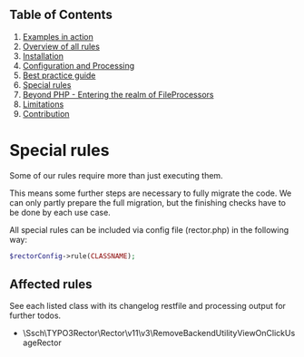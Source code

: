 ## Table of Contents
1. [Examples in action](./examples_in_action.md)
1. [Overview of all rules](./all_rectors_overview.md)
1. [Installation](./installation.md)
1. [Configuration and Processing](./configuration_and_processing.md)
1. [Best practice guide](./best_practice_guide.md)
1. [Special rules](./special_rules.md)
1. [Beyond PHP - Entering the realm of FileProcessors](./beyond_php_file_processors.md)
1. [Limitations](./limitations.md)
1. [Contribution](./contribution.md)

# Special rules

Some of our rules require more than just executing them.

This means some further steps are necessary to fully migrate the code. We can only partly prepare the full migration,
but the finishing checks have to be done by each use case.

All special rules can be included via config file (rector.php) in the following way:

```php
$rectorConfig->rule(CLASSNAME);
```

## Affected rules

See each listed class with its changelog restfile and processing output for further todos.

- \Ssch\TYPO3Rector\Rector\v11\v3\RemoveBackendUtilityViewOnClickUsageRector

